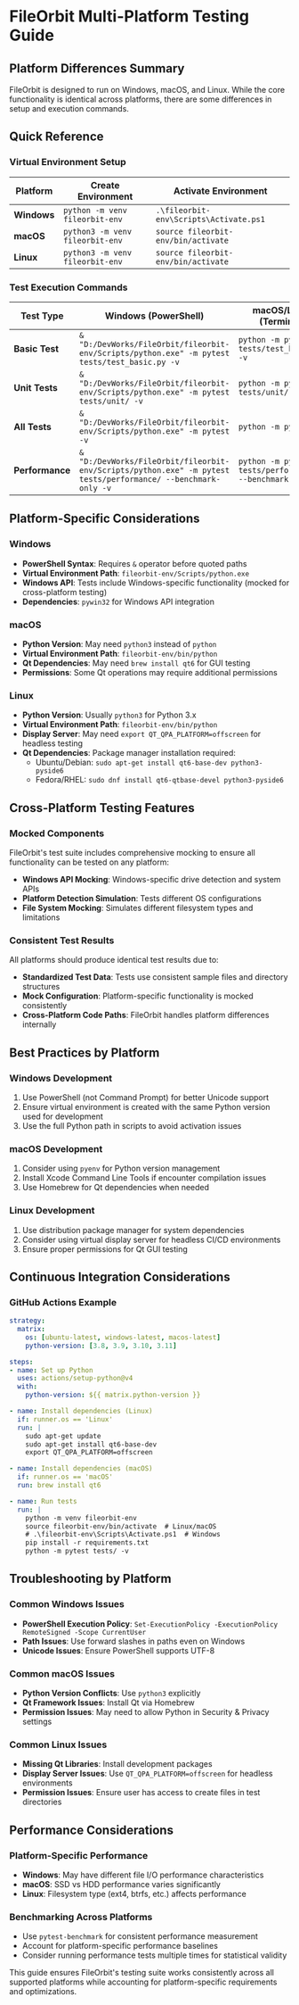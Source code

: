 # FileOrbit Multi-Platform Testing Guide

## Platform Differences Summary

FileOrbit is designed to run on Windows, macOS, and Linux. While the core functionality is identical across platforms, there are some differences in setup and execution commands.

## Quick Reference

### Virtual Environment Setup

| Platform | Create Environment | Activate Environment |
|----------|-------------------|---------------------|
| **Windows** | `python -m venv fileorbit-env` | `.\fileorbit-env\Scripts\Activate.ps1` |
| **macOS** | `python3 -m venv fileorbit-env` | `source fileorbit-env/bin/activate` |
| **Linux** | `python3 -m venv fileorbit-env` | `source fileorbit-env/bin/activate` |

### Test Execution Commands

| Test Type | Windows (PowerShell) | macOS/Linux (Terminal) |
|-----------|---------------------|------------------------|
| **Basic Test** | `& "D:/DevWorks/FileOrbit/fileorbit-env/Scripts/python.exe" -m pytest tests/test_basic.py -v` | `python -m pytest tests/test_basic.py -v` |
| **Unit Tests** | `& "D:/DevWorks/FileOrbit/fileorbit-env/Scripts/python.exe" -m pytest tests/unit/ -v` | `python -m pytest tests/unit/ -v` |
| **All Tests** | `& "D:/DevWorks/FileOrbit/fileorbit-env/Scripts/python.exe" -m pytest -v` | `python -m pytest -v` |
| **Performance** | `& "D:/DevWorks/FileOrbit/fileorbit-env/Scripts/python.exe" -m pytest tests/performance/ --benchmark-only -v` | `python -m pytest tests/performance/ --benchmark-only -v` |

## Platform-Specific Considerations

### Windows
- **PowerShell Syntax**: Requires `&` operator before quoted paths
- **Virtual Environment Path**: `fileorbit-env/Scripts/python.exe`
- **Windows API**: Tests include Windows-specific functionality (mocked for cross-platform testing)
- **Dependencies**: `pywin32` for Windows API integration

### macOS
- **Python Version**: May need `python3` instead of `python`
- **Virtual Environment Path**: `fileorbit-env/bin/python`
- **Qt Dependencies**: May need `brew install qt6` for GUI testing
- **Permissions**: Some Qt operations may require additional permissions

### Linux
- **Python Version**: Usually `python3` for Python 3.x
- **Virtual Environment Path**: `fileorbit-env/bin/python`
- **Display Server**: May need `export QT_QPA_PLATFORM=offscreen` for headless testing
- **Qt Dependencies**: Package manager installation required:
  - Ubuntu/Debian: `sudo apt-get install qt6-base-dev python3-pyside6`
  - Fedora/RHEL: `sudo dnf install qt6-qtbase-devel python3-pyside6`

## Cross-Platform Testing Features

### Mocked Components
FileOrbit's test suite includes comprehensive mocking to ensure all functionality can be tested on any platform:

- **Windows API Mocking**: Windows-specific drive detection and system APIs
- **Platform Detection Simulation**: Tests different OS configurations
- **File System Mocking**: Simulates different filesystem types and limitations

### Consistent Test Results
All platforms should produce identical test results due to:
- **Standardized Test Data**: Tests use consistent sample files and directory structures
- **Mock Configuration**: Platform-specific functionality is mocked consistently
- **Cross-Platform Code Paths**: FileOrbit handles platform differences internally

## Best Practices by Platform

### Windows Development
1. Use PowerShell (not Command Prompt) for better Unicode support
2. Ensure virtual environment is created with the same Python version used for development
3. Use the full Python path in scripts to avoid activation issues

### macOS Development
1. Consider using `pyenv` for Python version management
2. Install Xcode Command Line Tools if encounter compilation issues
3. Use Homebrew for Qt dependencies when needed

### Linux Development
1. Use distribution package manager for system dependencies
2. Consider using virtual display server for headless CI/CD environments
3. Ensure proper permissions for Qt GUI testing

## Continuous Integration Considerations

### GitHub Actions Example
```yaml
strategy:
  matrix:
    os: [ubuntu-latest, windows-latest, macos-latest]
    python-version: [3.8, 3.9, 3.10, 3.11]

steps:
- name: Set up Python
  uses: actions/setup-python@v4
  with:
    python-version: ${{ matrix.python-version }}

- name: Install dependencies (Linux)
  if: runner.os == 'Linux'
  run: |
    sudo apt-get update
    sudo apt-get install qt6-base-dev
    export QT_QPA_PLATFORM=offscreen

- name: Install dependencies (macOS)
  if: runner.os == 'macOS'
  run: brew install qt6

- name: Run tests
  run: |
    python -m venv fileorbit-env
    source fileorbit-env/bin/activate  # Linux/macOS
    # .\fileorbit-env\Scripts\Activate.ps1  # Windows
    pip install -r requirements.txt
    python -m pytest tests/ -v
```

## Troubleshooting by Platform

### Common Windows Issues
- **PowerShell Execution Policy**: `Set-ExecutionPolicy -ExecutionPolicy RemoteSigned -Scope CurrentUser`
- **Path Issues**: Use forward slashes in paths even on Windows
- **Unicode Issues**: Ensure PowerShell supports UTF-8

### Common macOS Issues
- **Python Version Conflicts**: Use `python3` explicitly
- **Qt Framework Issues**: Install Qt via Homebrew
- **Permission Issues**: May need to allow Python in Security & Privacy settings

### Common Linux Issues
- **Missing Qt Libraries**: Install development packages
- **Display Server Issues**: Use `QT_QPA_PLATFORM=offscreen` for headless environments
- **Permission Issues**: Ensure user has access to create files in test directories

## Performance Considerations

### Platform-Specific Performance
- **Windows**: May have different file I/O performance characteristics
- **macOS**: SSD vs HDD performance varies significantly
- **Linux**: Filesystem type (ext4, btrfs, etc.) affects performance

### Benchmarking Across Platforms
- Use `pytest-benchmark` for consistent performance measurement
- Account for platform-specific performance baselines
- Consider running performance tests multiple times for statistical validity

This guide ensures FileOrbit's testing suite works consistently across all supported platforms while accounting for platform-specific requirements and optimizations.
